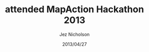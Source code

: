 ---
title: attended MapAction Hackathon 2013
date: 2013/04/27
tags: [events]
author: Jez Nicholson
---